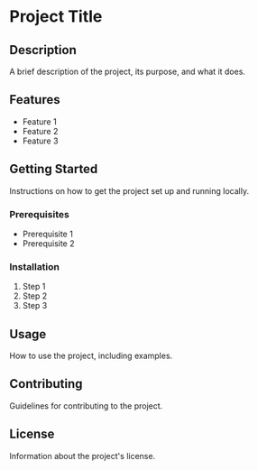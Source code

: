 # Project Title

## Description

A brief description of the project, its purpose, and what it does.

## Features

- Feature 1
- Feature 2
- Feature 3

## Getting Started

Instructions on how to get the project set up and running locally.

### Prerequisites

- Prerequisite 1
- Prerequisite 2

### Installation

1. Step 1
2. Step 2
3. Step 3

## Usage

How to use the project, including examples.

## Contributing

Guidelines for contributing to the project.

## License

Information about the project's license.
